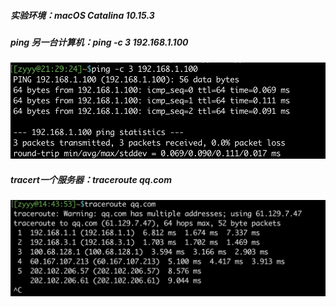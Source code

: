 ##### 实验环境：macOS Catalina 10.15.3



##### ping 另一台计算机：ping -c 3 192.168.1.100

![ping](https://github.com/JiangJYzZZ/NewRepo/blob/master/pic1.jpg)

##### tracert一个服务器：traceroute qq.com

![traceroute](https://github.com/JiangJYzZZ/NewRepo/blob/master/pic2.jpg)
